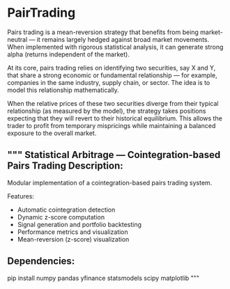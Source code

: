 # PairTrading
Pairs trading is a mean-reversion strategy that benefits from being market-neutral — it remains largely hedged against broad market movements. When implemented with rigorous statistical analysis, it can generate strong alpha (returns independent of the market).

At its core, pairs trading relies on identifying two securities, say X and Y, that share a strong economic or fundamental relationship — for example, companies in the same industry, supply chain, or sector. The idea is to model this relationship mathematically.

When the relative prices of these two securities diverge from their typical relationship (as measured by the model), the strategy takes positions expecting that they will revert to their historical equilibrium. This allows the trader to profit from temporary mispricings while maintaining a balanced exposure to the overall market.




"""
Statistical Arbitrage — Cointegration-based Pairs Trading
Description:
------------
Modular implementation of a cointegration-based pairs trading system.

Features:
- Automatic cointegration detection
- Dynamic z-score computation
- Signal generation and portfolio backtesting
- Performance metrics and visualization
- Mean-reversion (z-score) visualization

Dependencies:
-------------
pip install numpy pandas yfinance statsmodels scipy matplotlib
"""
